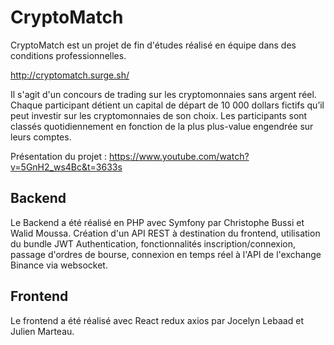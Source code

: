 # CryptoMatch

CryptoMatch est un projet de fin d'études réalisé en équipe dans des conditions professionnelles.

http://cryptomatch.surge.sh/

Il s'agit d'un concours de trading sur les cryptomonnaies sans argent réel. Chaque participant détient un capital de départ de 10 000 dollars fictifs qu’il peut investir sur les cryptomonnaies de son choix. Les participants sont classés quotidiennement en fonction de la plus plus-value engendrée sur leurs comptes.

Présentation du projet :
https://www.youtube.com/watch?v=5GnH2_ws4Bc&t=3633s

## Backend 
Le Backend a été réalisé en PHP avec Symfony par Christophe Bussi et Walid Moussa.
Création d'un API REST à destination du frontend, utilisation du bundle JWT Authentication, fonctionnalités inscription/connexion, passage d'ordres de bourse, connexion en temps réel à l'API de l'exchange Binance via websocket.

## Frontend 
Le frontend a été réalisé avec React redux axios par Jocelyn Lebaad et Julien Marteau.
